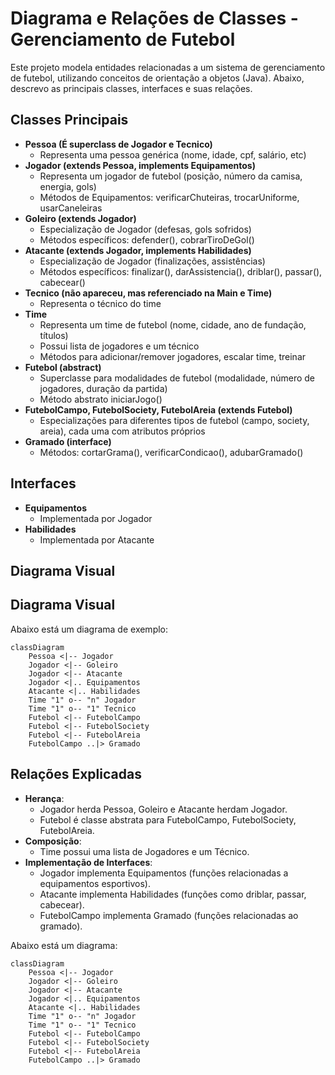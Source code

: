 # Diagrama e Relações de Classes - Gerenciamento de Futebol

Este projeto modela entidades relacionadas a um sistema de gerenciamento de futebol, utilizando conceitos de orientação a objetos (Java). Abaixo, descrevo as principais classes, interfaces e suas relações.

## Classes Principais

- **Pessoa (É superclass de Jogador e Tecnico)**
  - Representa uma pessoa genérica (nome, idade, cpf, salário, etc)
- **Jogador (extends Pessoa, implements Equipamentos)**
  - Representa um jogador de futebol (posição, número da camisa, energia, gols)
  - Métodos de Equipamentos: verificarChuteiras, trocarUniforme, usarCaneleiras
- **Goleiro (extends Jogador)**
  - Especialização de Jogador (defesas, gols sofridos)
  - Métodos específicos: defender(), cobrarTiroDeGol()
- **Atacante (extends Jogador, implements Habilidades)**
  - Especialização de Jogador (finalizações, assistências)
  - Métodos específicos: finalizar(), darAssistencia(), driblar(), passar(), cabecear()
- **Tecnico (não apareceu, mas referenciado na Main e Time)**
  - Representa o técnico do time
- **Time**
  - Representa um time de futebol (nome, cidade, ano de fundação, títulos)
  - Possui lista de jogadores e um técnico
  - Métodos para adicionar/remover jogadores, escalar time, treinar
- **Futebol (abstract)**
  - Superclasse para modalidades de futebol (modalidade, número de jogadores, duração da partida)
  - Método abstrato iniciarJogo()
- **FutebolCampo, FutebolSociety, FutebolAreia (extends Futebol)**
  - Especializações para diferentes tipos de futebol (campo, society, areia), cada uma com atributos próprios
- **Gramado (interface)**
  - Métodos: cortarGrama(), verificarCondicao(), adubarGramado()

## Interfaces

- **Equipamentos**
  - Implementada por Jogador
- **Habilidades**
  - Implementada por Atacante

## Diagrama Visual


## Diagrama Visual

Abaixo está um diagrama de exemplo:

```mermaid
classDiagram
    Pessoa <|-- Jogador
    Jogador <|-- Goleiro
    Jogador <|-- Atacante
    Jogador <|.. Equipamentos
    Atacante <|.. Habilidades
    Time "1" o-- "n" Jogador
    Time "1" o-- "1" Tecnico
    Futebol <|-- FutebolCampo
    Futebol <|-- FutebolSociety
    Futebol <|-- FutebolAreia
    FutebolCampo ..|> Gramado
```



## Relações Explicadas

- **Herança**:
  - Jogador herda Pessoa, Goleiro e Atacante herdam Jogador.
  - Futebol é classe abstrata para FutebolCampo, FutebolSociety, FutebolAreia.
- **Composição**:
  - Time possui uma lista de Jogadores e um Técnico.
- **Implementação de Interfaces**:
  - Jogador implementa Equipamentos (funções relacionadas a equipamentos esportivos).
  - Atacante implementa Habilidades (funções como driblar, passar, cabecear).
  - FutebolCampo implementa Gramado (funções relacionadas ao gramado).



Abaixo está um diagrama:

```
classDiagram
    Pessoa <|-- Jogador
    Jogador <|-- Goleiro
    Jogador <|-- Atacante
    Jogador <|.. Equipamentos
    Atacante <|.. Habilidades
    Time "1" o-- "n" Jogador
    Time "1" o-- "1" Tecnico
    Futebol <|-- FutebolCampo
    Futebol <|-- FutebolSociety
    Futebol <|-- FutebolAreia
    FutebolCampo ..|> Gramado
```


